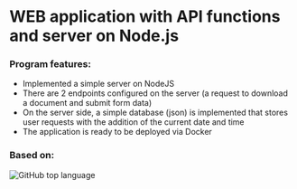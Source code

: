 # WEB application with API functions and server on Node.js

### Program features:
- Implemented a simple server on NodeJS
- There are 2 endpoints configured on the server (a request to download a document and submit form data)
- On the server side, a simple database (json) is implemented that stores user requests with the addition of the current date and time
- The application is ready to be deployed via Docker

### Based on:

![GitHub top language](https://img.shields.io/github/languages/top/DenisLoza/profile_front-back)